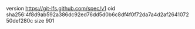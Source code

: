 version https://git-lfs.github.com/spec/v1
oid sha256:4f8d9ab592a386dc92ed76dd5d0b6c8df4f0f72da7a4d2af264107250def280c
size 901
